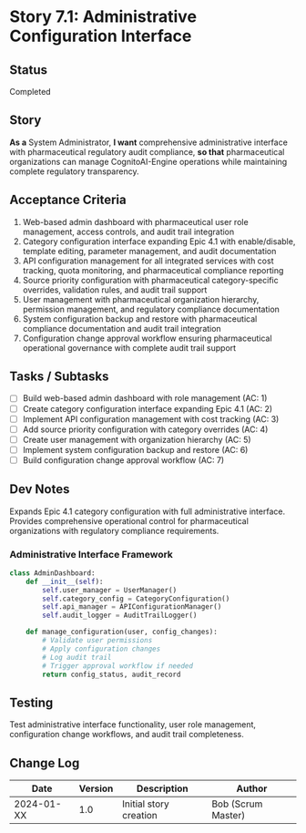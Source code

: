 # Story 7.1: Administrative Configuration Interface

## Status
Completed

## Story
**As a** System Administrator,
**I want** comprehensive administrative interface with pharmaceutical regulatory audit compliance,
**so that** pharmaceutical organizations can manage CognitoAI-Engine operations while maintaining complete regulatory transparency.

## Acceptance Criteria
1. Web-based admin dashboard with pharmaceutical user role management, access controls, and audit trail integration
2. Category configuration interface expanding Epic 4.1 with enable/disable, template editing, parameter management, and audit documentation
3. API configuration management for all integrated services with cost tracking, quota monitoring, and pharmaceutical compliance reporting
4. Source priority configuration with pharmaceutical category-specific overrides, validation rules, and audit trail support
5. User management with pharmaceutical organization hierarchy, permission management, and regulatory compliance documentation
6. System configuration backup and restore with pharmaceutical compliance documentation and audit trail integration
7. Configuration change approval workflow ensuring pharmaceutical operational governance with complete audit trail support

## Tasks / Subtasks
- [ ] Build web-based admin dashboard with role management (AC: 1)
- [ ] Create category configuration interface expanding Epic 4.1 (AC: 2)
- [ ] Implement API configuration management with cost tracking (AC: 3)
- [ ] Add source priority configuration with category overrides (AC: 4)
- [ ] Create user management with organization hierarchy (AC: 5)
- [ ] Implement system configuration backup and restore (AC: 6)
- [ ] Build configuration change approval workflow (AC: 7)

## Dev Notes
Expands Epic 4.1 category configuration with full administrative interface. Provides comprehensive operational control for pharmaceutical organizations with regulatory compliance requirements.

### Administrative Interface Framework
```python
class AdminDashboard:
    def __init__(self):
        self.user_manager = UserManager()
        self.category_config = CategoryConfiguration()
        self.api_manager = APIConfigurationManager()
        self.audit_logger = AuditTrailLogger()

    def manage_configuration(user, config_changes):
        # Validate user permissions
        # Apply configuration changes
        # Log audit trail
        # Trigger approval workflow if needed
        return config_status, audit_record
```

## Testing
Test administrative interface functionality, user role management, configuration change workflows, and audit trail completeness.

## Change Log
| Date | Version | Description | Author |
|------|---------|-------------|--------|
| 2024-01-XX | 1.0 | Initial story creation | Bob (Scrum Master) |